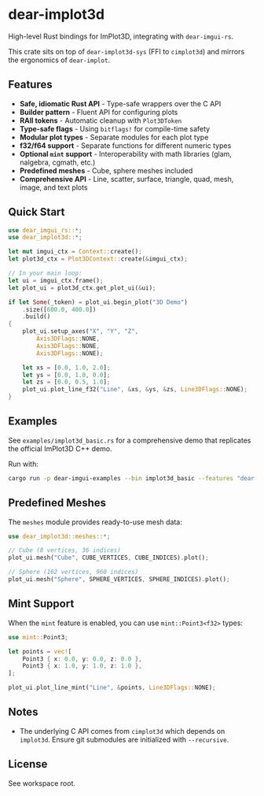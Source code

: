 # dear-implot3d

High-level Rust bindings for ImPlot3D, integrating with `dear-imgui-rs`.

This crate sits on top of `dear-implot3d-sys` (FFI to `cimplot3d`) and mirrors
the ergonomics of `dear-implot`.

## Features

- **Safe, idiomatic Rust API** - Type-safe wrappers over the C API
- **Builder pattern** - Fluent API for configuring plots
- **RAII tokens** - Automatic cleanup with `Plot3DToken`
- **Type-safe flags** - Using `bitflags!` for compile-time safety
- **Modular plot types** - Separate modules for each plot type
- **f32/f64 support** - Separate functions for different numeric types
- **Optional `mint` support** - Interoperability with math libraries (glam, nalgebra, cgmath, etc.)
- **Predefined meshes** - Cube, sphere meshes included
- **Comprehensive API** - Line, scatter, surface, triangle, quad, mesh, image, and text plots

## Quick Start

```rust
use dear_imgui_rs::*;
use dear_implot3d::*;

let mut imgui_ctx = Context::create();
let plot3d_ctx = Plot3DContext::create(&imgui_ctx);

// In your main loop:
let ui = imgui_ctx.frame();
let plot_ui = plot3d_ctx.get_plot_ui(&ui);

if let Some(_token) = plot_ui.begin_plot("3D Demo")
    .size([600.0, 400.0])
    .build()
{
    plot_ui.setup_axes("X", "Y", "Z",
        Axis3DFlags::NONE,
        Axis3DFlags::NONE,
        Axis3DFlags::NONE);

    let xs = [0.0, 1.0, 2.0];
    let ys = [0.0, 1.0, 0.0];
    let zs = [0.0, 0.5, 1.0];
    plot_ui.plot_line_f32("Line", &xs, &ys, &zs, Line3DFlags::NONE);
}
```

## Examples

See `examples/implot3d_basic.rs` for a comprehensive demo that replicates the official ImPlot3D C++ demo.

Run with:
```bash
cargo run -p dear-imgui-examples --bin implot3d_basic --features "dear-implot3d, dear-app/implot3d"
```

## Predefined Meshes

The `meshes` module provides ready-to-use mesh data:

```rust
use dear_implot3d::meshes::*;

// Cube (8 vertices, 36 indices)
plot_ui.mesh("Cube", CUBE_VERTICES, CUBE_INDICES).plot();

// Sphere (162 vertices, 960 indices)
plot_ui.mesh("Sphere", SPHERE_VERTICES, SPHERE_INDICES).plot();
```

## Mint Support

When the `mint` feature is enabled, you can use `mint::Point3<f32>` types:

```rust
use mint::Point3;

let points = vec![
    Point3 { x: 0.0, y: 0.0, z: 0.0 },
    Point3 { x: 1.0, y: 1.0, z: 1.0 },
];

plot_ui.plot_line_mint("Line", &points, Line3DFlags::NONE);
```

## Notes

- The underlying C API comes from `cimplot3d` which depends on `implot3d`.
  Ensure git submodules are initialized with `--recursive`.

## License

See workspace root.
